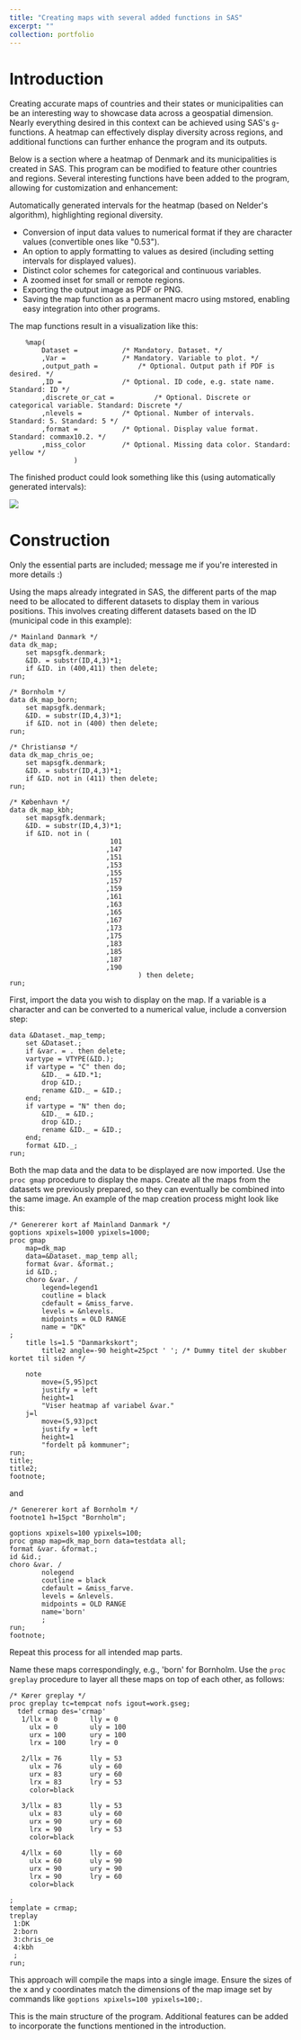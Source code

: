 ```yaml
---
title: "Creating maps with several added functions in SAS"
excerpt: ""
collection: portfolio
---
```

# Introduction

Creating accurate maps of countries and their states or municipalities can be an interesting way to showcase data across a geospatial dimension. Nearly everything desired in this context can be achieved using SAS's `g`-functions. A heatmap can effectively display diversity across regions, and additional functions can further enhance the program and its outputs.

Below is a section where a heatmap of Denmark and its municipalities is created in SAS. This program can be modified to feature other countries and regions. Several interesting functions have been added to the program, allowing for customization and enhancement:

Automatically generated intervals for the heatmap (based on Nelder's algorithm), highlighting regional diversity.
- Conversion of input data values to numerical format if they are character values (convertible ones like "0.53").
- An option to apply formatting to values as desired (including setting intervals for displayed values).
- Distinct color schemes for categorical and continuous variables.
- A zoomed inset for small or remote regions.
- Exporting the output image as PDF or PNG.
- Saving the map function as a permanent macro using mstored, enabling easy integration into other programs.

The map functions result in a visualization like this:

```sas
	%map(
		Dataset = 			/* Mandatory. Dataset. */
		,Var =				/* Mandatory. Variable to plot. */
		,output_path = 			/* Optional. Output path if PDF is desired. */
		,ID =				/* Optional. ID code, e.g. state name. Standard: ID */ 
		,discrete_or_cat =      	/* Optional. Discrete or categorical variable. Standard: Discrete */
		,nlevels =			/* Optional. Number of intervals. Standard: 5. Standard: 5 */
		,format = 			/* Optional. Display value format. Standard: commax10.2. */
		,miss_color			/* Optional. Missing data color. Standard: yellow */
				)
```

The finished product could look something like this (using automatically generated intervals):

![](/images/MapExample.png)

# Construction
Only the essential parts are included; message me if you're interested in more details :)

Using the maps already integrated in SAS, the different parts of the map need to be allocated to different datasets to display them in various positions. This involves creating different datasets based on the ID (municipal code in this example):

```sas
/* Mainland Danmark */
data dk_map;
	set mapsgfk.denmark;
	&ID. = substr(ID,4,3)*1;
	if &ID. in (400,411) then delete;
run;

/* Bornholm */
data dk_map_born;
	set mapsgfk.denmark;
	&ID. = substr(ID,4,3)*1;
	if &ID. not in (400) then delete;
run;

/* Christiansø */
data dk_map_chris_oe;
	set mapsgfk.denmark;
	&ID. = substr(ID,4,3)*1;
	if &ID. not in (411) then delete;
run;

/* København */
data dk_map_kbh;
	set mapsgfk.denmark;
	&ID. = substr(ID,4,3)*1;
	if &ID. not in (
						 101
						,147
						,151
						,153
						,155
						,157
						,159
						,161
						,163
						,165
						,167
						,173
						,175
						,183
						,185
						,187
						,190
								) then delete;
run;
```

First, import the data you wish to display on the map. If a variable is a character and can be converted to a numerical value, include a conversion step:

```sas
data &Dataset._map_temp;
	set &Dataset.;
	if &var. = . then delete;
	vartype = VTYPE(&ID.);
	if vartype = "C" then do;
		&ID._ = &ID.*1;
		drop &ID.;
		rename &ID._ = &ID.;
	end;
	if vartype = "N" then do;
		&ID._ = &ID.;
		drop &ID.;
		rename &ID._ = &ID.;
	end;
	format &ID._;
run;
```

Both the map data and the data to be displayed are now imported. Use the `proc gmap` procedure to display the maps. Create all the maps from the datasets we previously prepared, so they can eventually be combined into the same image. An example of the map creation process might look like this:

```sas
/* Genererer kort af Mainland Danmark */
goptions xpixels=1000 ypixels=1000;
proc gmap
	map=dk_map
    data=&Dataset._map_temp all;
	format &var. &format.;
  	id &ID.;
   	choro &var. /
		legend=legend1
		coutline = black
		cdefault = &miss_farve.
		levels = &nlevels.
		midpoints = OLD RANGE
		name = "DK"
;
	title ls=1.5 "Danmarkskort";
		title2 angle=-90 height=25pct ' '; /* Dummy titel der skubber kortet til siden */

	note 
		move=(5,95)pct
		justify = left 
		height=1 
		"Viser heatmap af variabel &var."
	j=l
		move=(5,93)pct
		justify = left 
		height=1
		"fordelt på kommuner";
run;
title;
title2;
footnote;
```

and

```sas
/* Genererer kort af Bornholm */
footnote1 h=15pct "Bornholm";

goptions xpixels=100 ypixels=100;
proc gmap map=dk_map_born data=testdata all;
format &var. &format.;
id &id.; 
choro &var. / 
		nolegend
		coutline = black
		cdefault = &miss_farve.
		levels = &nlevels.
		midpoints = OLD RANGE
		name='born'
		;
run;
footnote;
```

Repeat this process for all intended map parts.

Name these maps correspondingly, e.g., 'born' for Bornholm. Use the `proc greplay` procedure to layer all these maps on top of each other, as follows:

```sas
/* Kører greplay */
proc greplay tc=tempcat nofs igout=work.gseg;
  tdef crmap des='crmap'
   1/llx = 0   		lly = 0
     ulx = 0   		uly = 100
     urx = 100  	ury = 100
     lrx = 100  	lry = 0

   2/llx = 76  		lly = 53 
     ulx = 76	  	uly = 60
     urx = 83 	 	ury = 60
     lrx = 83	  	lry = 53
	 color=black

   3/llx = 83  		lly = 53
     ulx = 83	  	uly = 60
     urx = 90	  	ury = 60
     lrx = 90	  	lry = 53
	 color=black

   4/llx = 60  		lly = 60 
     ulx = 60	  	uly = 90
     urx = 90	  	ury = 90
     lrx = 90	  	lry = 60
	 color=black

;
template = crmap;
treplay
 1:DK
 2:born
 3:chris_oe
 4:kbh
 ;
run;
```

This approach will compile the maps into a single image. Ensure the sizes of the x and y coordinates match the dimensions of the map image set by commands like `goptions xpixels=100 ypixels=100;`.

This is the main structure of the program. Additional features can be added to incorporate the functions mentioned in the introduction.







